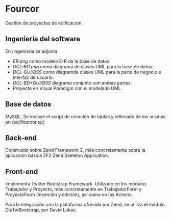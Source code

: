 Fourcor
=======

Gestión de proyectos de edificación.

Ingeniería del software
-----------------------

En /ingenieria se adjunta
* *ER.png* como modelo E-R de la base de datos.
* *DCL-BD.png* como diagrama de clases UML para la base de datos.
* *DCL-GUI/BSS* como diagramde clases UML para la parte de negocio e interfaz de usuario.
* *DCL-BD+GUI/BSS* diagrama conjunto con ambas partes.
* Proyecto en Visual Paradigm con el modelado UML.

Base de datos
-------------

MySQL. Se incluye el script de creación de tablas y rellenado de las mismas en /sql/fourcor.sql.

Back-end
--------

Construido sobre Zend Framework 2, más concretamente sobre la aplicación básica ZF2 Zend Skeleton Application.

Front-end
---------

Implementa Twitter Bootstrap Framework. Utilizado en los módulos Trabajador y Proyecto, más concretamente en
TrabajadorForm y ProyectoForm (inserción y edición), así como en las Actions.

Para la integración con la plataforma ofrecida por Zend, se utiliza el módulo DluTwBootstrap, por David Lukas.
